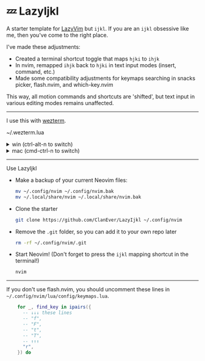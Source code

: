 # 💤 LazyIjkl

A starter template for [LazyVim](https://github.com/LazyVim/LazyVim) but `ijkl`. If you are an `ijkl` obsessive like me, then you've come to the right place.

I've made these adjustments:

- Created a terminal shortcut toggle that maps `hjki` to `ihjk`
- In nvim, remapped `ihjk` back to `hjki` in text input modes (insert, command, etc.)
- Made some compatibility adjustments for keymaps searching in snacks picker, flash.nvim, and which-key.nvim

This way, all motion commands and shortcuts are 'shifted', but text input in various editing modes remains unaffected.

---

I use this with [wezterm](https://github.com/wezterm/wezterm).

~/.wezterm.lua

<details>
<summary>win (ctrl-alt-n to switch)</summary>

```lua
local wezterm = require("wezterm")
local config = wezterm.config_builder()
local act = wezterm.action

-- ctrl-alt-n switch ijkl
config.keys = config.keys or {}
table.insert(config.keys, {
    key = 'n',
    mods = 'CTRL|ALT',
    action = act.EmitEvent 'toggle-vim-key-mapping',
})

wezterm.GLOBAL = wezterm.GLOBAL or {}
wezterm.GLOBAL.vim_key_mapping_enabled = wezterm.GLOBAL.vim_key_mapping_enabled or false

wezterm.on('toggle-vim-key-mapping', function(window, pane)
    wezterm.GLOBAL.vim_key_mapping_enabled = not wezterm.GLOBAL.vim_key_mapping_enabled
end)

local function add_vim_map(source_key, target_key)
    if source_key == source_key:lower() then
        add_vim_map(source_key:upper(), target_key:upper())
    end
    for _, mods in ipairs({ '', 'CTRL', 'ALT', 'CTRL|ALT' }) do
        table.insert(config.keys, {
            key = source_key,
            mods = mods,
            action = wezterm.action_callback(function(window, pane)
                if wezterm.GLOBAL.vim_key_mapping_enabled then
                    window:perform_action(act.SendKey { key = target_key, mods = mods }, pane)
                else
                    window:perform_action(act.SendKey { key = source_key, mods = mods }, pane)
                end
            end
            ),
        })
    end
end

add_vim_map('j', 'h')
add_vim_map('k', 'j')
add_vim_map('i', 'k')
add_vim_map('h', 'i')

return config
```

</details>

<details>
<summary>mac (cmd-ctrl-n to switch)</summary>

```lua
local wezterm = require("wezterm")
local config = wezterm.config_builder()
local act = wezterm.action

-- cmd-ctrl-n switch ijkl
config.keys = config.keys or {}
table.insert(config.keys, {
    key = 'n',
    mods = 'SUPER|CTRL',
    action = act.EmitEvent 'toggle-vim-key-mapping',
})

wezterm.GLOBAL = wezterm.GLOBAL or {}
wezterm.GLOBAL.vim_key_mapping_enabled = wezterm.GLOBAL.vim_key_mapping_enabled or false

wezterm.on('toggle-vim-key-mapping', function(window, pane)
    wezterm.GLOBAL.vim_key_mapping_enabled = not wezterm.GLOBAL.vim_key_mapping_enabled
end)

local function add_vim_map(source_key, target_key)
    if source_key == source_key:lower() then
        add_vim_map(source_key:upper(), target_key:upper())
    end
    for _, mods in ipairs({ '', 'SUPER', 'CTRL', 'ALT', 'SUPER|CTRL', 'SUPER|ALT', 'CTRL|ALT', 'SUPER|CTRL|ALT' }) do
        table.insert(config.keys, {
            key = source_key,
            mods = mods,
            action = wezterm.action_callback(function(window, pane)
                if wezterm.GLOBAL.vim_key_mapping_enabled then
                    window:perform_action(act.SendKey { key = target_key, mods = mods }, pane)
                else
                    window:perform_action(act.SendKey { key = source_key, mods = mods }, pane)
                end
            end
            ),
        })
    end
end

add_vim_map('j', 'h')
add_vim_map('k', 'j')
add_vim_map('i', 'k')
add_vim_map('h', 'i')

return config
```

</details>

---

Use LazyIjkl

- Make a backup of your current Neovim files:

  ```sh
  mv ~/.config/nvim ~/.config/nvim.bak
  mv ~/.local/share/nvim ~/.local/share/nvim.bak
  ```

- Clone the starter

  ```sh
  git clone https://github.com/ClanEver/LazyIjkl ~/.config/nvim
  ```

- Remove the `.git` folder, so you can add it to your own repo later

  ```sh
  rm -rf ~/.config/nvim/.git
  ```

- Start Neovim! (Don't forget to press the `ijkl` mapping shortcut in the terminal!)

  ```sh
  nvim
  ```

---

If you don't use flash.nvim, you should uncomment these lines in `~/.config/nvim/lua/config/keymaps.lua`.

```lua
    for _, find_key in ipairs({
      -- ↓↓↓ these lines
      -- "f",
      -- "F",
      -- "t",
      -- "T",
      -- ↑↑↑
      "r",
    }) do
```

